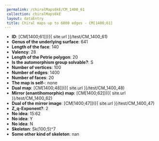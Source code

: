 ```yaml
--- 
 permalink: /chiralMaps6kE/CM_1400_61 
 collection: chiralMaps6kE
 layout: dataEntry
 title: Chiral maps up to 6000 edges - CM[1400;61]
---
```


- **ID**: [CM[1400;61]]({{ site.url }}/test/CM_1400_61)
- **Genus of the underlying surface**: 641
- **Length of the face**: 140
- **Valency**: 28
- **Length of the Petrie polygon**: 20
- **Is the automorphism group solvable?**: S
- **Number of vertices**: 100
- **Number of edges**: 1400
- **Number of faces**: 20
- **The map is self-**: none
- **Dual map**: [CM[1400;48]]({{ site.url }}/test/CM_1400_48)
- **Mirror (enantihomorphic) map**: [CM[1400;62]]({{ site.url }}/test/CM_1400_62)
- **Dual of the mirror image**: [CM[1400;47]]({{ site.url }}/test/CM_1400_47)
- **Z_q-Exponent?**: 2
- **No idea**:  15:62
- **No idea**: Y
- **No idea**: N
- **Skeleton**: Sk(100;5)^7
- **Some other kind of skeleton**: nan
